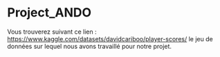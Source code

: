 # Project_ANDO
Vous trouverez suivant ce lien : https://www.kaggle.com/datasets/davidcariboo/player-scores/ le jeu de données sur lequel nous avons travaillé pour notre projet.
